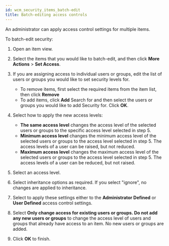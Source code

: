 ```yaml
---
id: wcm_security_items_batch-edit
title: Batch-editing access controls
---
```





An administrator can apply access control settings for multiple items.

To batch-edit security:

1.  Open an item view.
2.  Select the items that you would like to batch-edit, and then click **More Actions** \> **Set Access**.
3.  If you are assigning access to individual users or groups, edit the list of users or groups you would like to set security levels for.
    -   To remove items, first select the required items from the item list, then click **Remove**
    -   To add items, click **Add** Search for and then select the users or groups you would like to add Security for. Click **OK**.

4.  Select how to apply the new access levels:
    -   **The same access level** changes the access level of the selected users or groups to the specific access level selected in step 5.
    -   **Minimum access level** changes the minimum access level of the selected users or groups to the access level selected in step 5. The access levels of a user can be raised, but not reduced.
    -   **Maximum access level** changes the maximum access level of the selected users or groups to the access level selected in step 5. The access levels of a user can be reduced, but not raised.
    
5.  Select an access level.
6.  Select inheritance options as required. If you select "ignore", no changes are applied to inheritance.
7.  Select to apply these settings either to the **Administrator Defined** or **User Defined** access control settings.
8.  Select **Only change access for existing users or groups. Do not add any new users or groups** to change the access level of users and groups that already have access to an item. No new users or groups are added.
9.  Click **OK** to finish.

